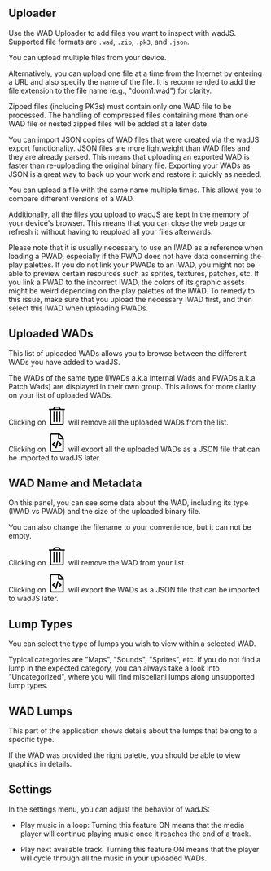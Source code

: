 ## Uploader

Use the WAD Uploader to add files you want to inspect with wadJS. Supported file formats are `.wad`, `.zip`, `.pk3`, and `.json`.

You can upload multiple files from your device.

Alternatively, you can upload one file at a time from the Internet by entering a URL and also specify the name of the file. It is recommended to add the file extension to the file name (e.g., "doom1.wad") for clarity.

Zipped files (including PK3s) must contain only one WAD file to be processed. The handling of compressed files containing more than one WAD file or nested zipped files will be added at a later date.

You can import JSON copies of WAD files that were created via the wadJS export functionality. JSON files are more lightweight than WAD files and they are already parsed. This means that uploading an exported WAD is faster than re-uploading the original binary file. Exporting your WADs as JSON is a great way to back up your work and restore it quickly as needed.

You can upload a file with the same name multiple times. This allows you to compare different versions of a WAD.

Additionally, all the files you upload to wadJS are kept in the memory of your device's browser. This means that you can close the web page or refresh it without having to reupload all your files afterwards.

Please note that it is usually necessary to use an IWAD as a reference when loading a PWAD, especially if the PWAD does not have data concerning the play palettes. If you do not link your PWADs to an IWAD, you might not be able to preview certain resources such as sprites, textures, patches, etc. If you link a PWAD to the incorrect IWAD, the colors of its graphic assets might be weird depending on the play palettes of the IWAD. To remedy to this issue, make sure that you upload the necessary IWAD first, and then select this IWAD when uploading PWADs.

## Uploaded WADs

This list of uploaded WADs allows you to browse between the different WADs you have added to wadJS.

The WADs of the same type (IWADs a.k.a Internal Wads and PWADs a.k.a Patch Wads) are displayed in their own group. This allows for more clarity on your list of uploaded WADs.

Clicking on ![trash](./static/trash.svg) will remove all the uploaded WADs from the list.

Clicking on ![code file](./static/codefile.svg) will export all the uploaded WADs as a JSON file that can be imported to wadJS later.

## WAD Name and Metadata

On this panel, you can see some data about the WAD, including its type (IWAD vs PWAD) and the size of the uploaded binary file.

You can also change the filename to your convenience, but it can not be empty.

Clicking on ![trash](./static/trash.svg) will remove the WAD from your list.

Clicking on ![code file](./static/codefile.svg) will export the WADs as a JSON file that can be imported to wadJS later.

## Lump Types

You can select the type of lumps you wish to view within a selected WAD.

Typical categories are "Maps", "Sounds", "Sprites", etc. If you do not find a lump in the expected category, you can always take a look into "Uncategorized", where you will find miscellani lumps along unsupported lump types.

## WAD Lumps

This part of the application shows details about the lumps that belong to a specific type.

If the WAD was provided the right palette, you should be able to view graphics in details.

## Settings

In the settings menu, you can adjust the behavior of wadJS:
* Play music in a loop: Turning this feature ON means that the media player will continue playing music once it reaches the end of a track.

* Play next available track: Turning this feature ON means that the player will cycle through all the music in your uploaded WADs.
